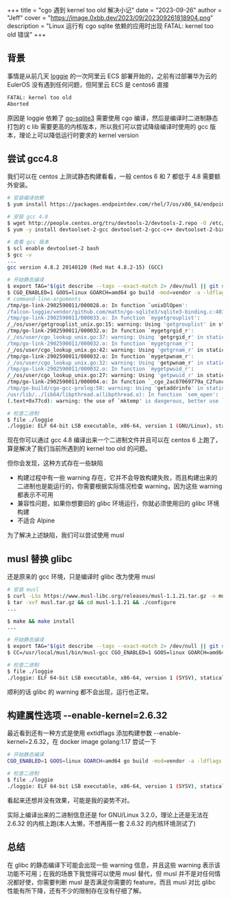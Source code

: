 +++
title = "cgo 遇到 kernel too old 解决小记"
date = "2023-09-26"
author = "Jeff"
cover = "https://image.0xbb.dev/2023/09/202309261818904.png"
description = "Linux 运行有 cgo sqlite 依赖的应用时出现 FATAL: kernel too old 错误"
+++

## 背景

事情是从前几天 [loggie](https://github.com/loggie-io/loggie) 的一次阿里云 ECS 部署开始的，之前有过部署华为云的 EulerOS 没有遇到任何问题，但阿里云 ECS 是 centos6 直接
```bash
FATAL: kernel too old
Aborted
```
原因是 loggie 依赖了 [go-sqlite3](https://github.com/mattn/go-sqlite3) 需要使用 cgo 编译，然后是编译时二进制静态打包的 c lib 需要更高的内核版本，所以我们可以尝试降级编译时使用的 gcc 版本，理论上可以降低运行时要求的 kernel version

## 尝试 gcc4.8

我们可以在 centos 上测试静态构建看看，一般 centos 6 和 7 都低于 4.8 需要额外安装。
```bash
# 安装编译依赖
$ yum install https://packages.endpointdev.com/rhel/7/os/x86_64/endpoint-repo.x86_64.rpm -y && yum install -y gcc-c++ wget git make glibc-static

# 安装 gcc 4.8
$ wget http://people.centos.org/tru/devtools-2/devtools-2.repo -O /etc/yum.repos.d/devtoolset-2.repo --no-check-certificate
$ yum -y install devtoolset-2-gcc devtoolset-2-gcc-c++ devtoolset-2-binutils

# 查看 gcc 版本
$ scl enable devtoolset-2 bash
$ gcc -v
...
gcc version 4.8.2 20140120 (Red Hat 4.8.2-15) (GCC)

# 开始静态编译
$ export TAG="$(git describe --tags --exact-match 2> /dev/null || git symbolic-ref -q --short HEAD)-$(git rev-parse --short HEAD)"
$ CGO_ENABLED=1 GOOS=linux GOARCH=amd64 go build -mod=vendor -a -ldflags '-X github.com/loggie-io/loggie/pkg/core/global._VERSION_=${TAG} -s -w -extldflags "-static"' -o loggie cmd/loggie/main.go
# command-line-arguments
/tmp/go-link-2902590011/000028.o: In function `unixDlOpen':
/falcon-loggie/vendor/github.com/mattn/go-sqlite3/sqlite3-binding.c:40175: warning: Using 'dlopen' in statically linked applications requires at runtime the shared libraries from the glibc version used for linking
/tmp/go-link-2902590011/000033.o: In function `mygetgrouplist':
/_/os/user/getgrouplist_unix.go:15: warning: Using 'getgrouplist' in statically linked applications requires at runtime the shared libraries from the glibc version used for linking
/tmp/go-link-2902590011/000032.o: In function `mygetgrgid_r':
/_/os/user/cgo_lookup_unix.go:37: warning: Using 'getgrgid_r' in statically linked applications requires at runtime the shared libraries from the glibc version used for linking
/tmp/go-link-2902590011/000032.o: In function `mygetgrnam_r':
/_/os/user/cgo_lookup_unix.go:42: warning: Using 'getgrnam_r' in statically linked applications requires at runtime the shared libraries from the glibc version used for linking
/tmp/go-link-2902590011/000032.o: In function `mygetpwnam_r':
/_/os/user/cgo_lookup_unix.go:32: warning: Using 'getpwnam_r' in statically linked applications requires at runtime the shared libraries from the glibc version used for linking
/tmp/go-link-2902590011/000032.o: In function `mygetpwuid_r':
/_/os/user/cgo_lookup_unix.go:27: warning: Using 'getpwuid_r' in statically linked applications requires at runtime the shared libraries from the glibc version used for linking
/tmp/go-link-2902590011/000004.o: In function `_cgo_2ac87069779a_C2func_getaddrinfo':
/tmp/go-build/cgo-gcc-prolog:58: warning: Using 'getaddrinfo' in statically linked applications requires at runtime the shared libraries from the glibc version used for linking
/usr/lib/../lib64/libpthread.a(libpthread.o): In function `sem_open':
(.text+0x77cd): warning: the use of `mktemp' is dangerous, better use `mkstemp'

# 检查二进制
$ file ./loggie
./loggie: ELF 64-bit LSB executable, x86-64, version 1 (GNU/Linux), statically linked, for GNU/Linux 2.6.18, stripped
```

现在你可以通过 gcc 4.8 编译出来一个二进制文件并且可以在 centos 6 上跑了，算是解决了我们当前所遇到的 kernel too old 的问题。

但你会发现，这种方式存在一些缺陷

- 构建过程中有一些 warning 存在，它并不会导致构建失败，而且构建出来的二进制也是能运行的，你需要根据实际情况检查 warning，因为这些 warning 都表示不可用
- 兼容性问题，如果你想要旧的 glibc 环境运行，你就必须使用旧的 glibc 环境构建
- 不适合 Alpine

为了解决上述缺陷，我们可以尝试使用 musl

## musl 替换 glibc

还是原来的 gcc 环境，只是编译时 glibc 改为使用 musl
```bash
# 安装 musl
$ curl -LSs https://www.musl-libc.org/releases/musl-1.1.21.tar.gz -o musl.tar.gz
$ tar -xvf musl.tar.gz && cd musl-1.1.21 && ./configure
...

$ make && make install
...

# 开始静态编译
$ export TAG="$(git describe --tags --exact-match 2> /dev/null || git symbolic-ref -q --short HEAD)-$(git rev-parse --short HEAD)"
$ CC=/usr/local/musl/bin/musl-gcc CGO_ENABLED=1 GOOS=linux GOARCH=amd64 go build -mod=vendor -a -ldflags '-X github.com/loggie-io/loggie/pkg/core/global._VERSION_=${TAG} -linkmode external -s -w -extldflags "-static"' -o loggie cmd/loggie/main.go

# 检查二进制
$ file ./loggie
./loggie: ELF 64-bit LSB executable, x86-64, version 1 (SYSV), statically linked, stripped
```

顺利的话 glibc 的 warning 都不会出现，运行也正常。

## 构建属性选项 --enable-kernel=2.6.32

最近看到还有一种方式是使用 extldflags 添加构建参数 --enable-kernel=2.6.32，在 docker image golang:1.17 尝试一下
```bash
# 开始静态编译
CGO_ENABLED=1 GOOS=linux GOARCH=amd64 go build -mod=vendor -a -ldflags '-X github.com/loggie-io/loggie/pkg/core/global._VERSION_=${TAG} -s -w -extldflags "-static --enable-kernel=2.6.32"' -o loggie cmd/loggie/main.go

# 检查二进制
$ file ./loggie
./loggie: ELF 64-bit LSB executable, x86-64, version 1 (SYSV), statically linked, BuildID[sha1]=9b895884eadb2cd3736917c87d8a6fe26e573a01, for GNU/Linux 3.2.0, stripped
```

看起来还想并没有效果，可能是我的姿势不对。

实际上编译出来的二进制信息还是 for GNU/Linux 3.2.0，理论上还是无法在 2.6.32 的内核上跑(本人太懒，不想再搭一套 2.6.32 的内核环境测试了)

## 总结

在 glibc 的静态编译下可能会出现一些 warning 信息，并且这些 warning 表示该功能不可用；在我的场景下我觉得可以使用 musl 替代，但 musl 并不是对任何情况都好使，你需要判断 musl 是否满足你需要的 feature，而且 musl 对比 glibc 性能有所下降，还有不少的限制存在没有仔细了解。
